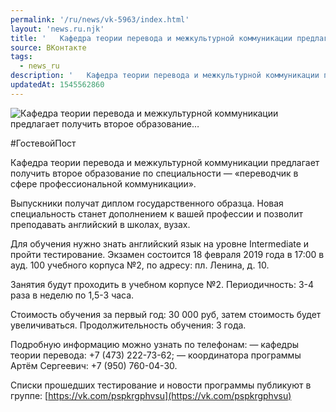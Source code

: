 ```yaml
---
permalink: '/ru/news/vk-5963/index.html'
layout: 'news.ru.njk'
title: '   Кафедра теории перевода и межкультурной коммуникации предлагает получить второе образование…'
source: ВКонтакте
tags:
  - news_ru
description: '   Кафедра теории перевода и межкультурной коммуникации предлагает получить второе образование…'
updatedAt: 1545562860
---
```

![   Кафедра теории перевода и межкультурной коммуникации предлагает получить второе образование…](https://sun9-7.userapi.com/impf/c850128/v850128752/94b59/SdeiZADcWjI.jpg?size=1280x854&quality=96&sign=ef57358eaea299d0c0aa6b5b8d25f908&c_uniq_tag=hja92fWoWLhnljPeVWcnwvFJJM8INAjxRNyB7G7djrE&type=album)

#ГостевойПост

Кафедра теории перевода и межкультурной коммуникации предлагает получить второе образование по специальности — «переводчик в сфере профессиональной коммуникации».

Выпускники получат диплом государственного образца. Новая специальность станет дополнением к вашей профессии и позволит преподавать английский в школах, вузах.

Для обучения нужно знать английский язык на уровне Intermediate и пройти тестирование. Экзамен состоится 18 февраля 2019 года в 17:00 в ауд. 100 учебного корпуса №2, по адресу: пл. Ленина, д. 10.

Занятия будут проходить в учебном корпусе №2. Периодичность: 3-4 раза в неделю по 1,5-3 часа.

Стоимость обучения за первый год: 30 000 руб, затем стоимость будет увеличиваться. Продолжительность обучения: 3 года.

Подробную информацию можно узнать по телефонам:
— кафедры теории перевода: +7 (473) 222-73-62;
— координатора программы Артём Сергеевич: +7 (950) 760-04-30.

Списки прошедших тестирование и новости программы публикуют в группе: [https://vk.com/pspkrgphvsu](https://vk.com/pspkrgphvsu)
